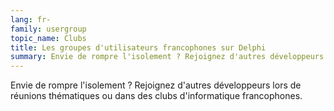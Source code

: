 ```yaml
---
lang: fr-
family: usergroup
topic_name: Clubs
title: Les groupes d'utilisateurs francophones sur Delphi
summary: Envie de rompre l'isolement ? Rejoignez d'autres développeurs lors de réunions thématiques ou dans des clubs d'informatique francophones.
---
```

Envie de rompre l'isolement ? Rejoignez d'autres développeurs lors de réunions thématiques ou dans des clubs d'informatique francophones.
